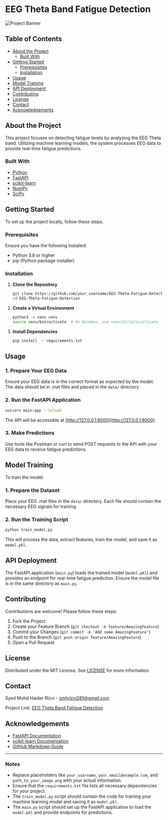 # EEG Theta Band Fatigue Detection

![Project Banner](path_to_your_image.png)

## Table of Contents

- [About the Project](#about-the-project)
  - [Built With](#built-with)
- [Getting Started](#getting-started)
  - [Prerequisites](#prerequisites)
  - [Installation](#installation)
- [Usage](#usage)
- [Model Training](#model-training)
- [API Deployment](#api-deployment)
- [Contributing](#contributing)
- [License](#license)
- [Contact](#contact)
- [Acknowledgements](#acknowledgements)

## About the Project

This project focuses on detecting fatigue levels by analyzing the EEG Theta band. Utilizing machine learning models, the system processes EEG data to provide real-time fatigue predictions.

### Built With

- [Python](https://www.python.org/)
- [FastAPI](https://fastapi.tiangolo.com/)
- [scikit-learn](https://scikit-learn.org/stable/)
- [NumPy](https://numpy.org/)
- [SciPy](https://www.scipy.org/)

## Getting Started

To set up the project locally, follow these steps.

### Prerequisites

Ensure you have the following installed:

- Python 3.8 or higher
- pip (Python package installer)

### Installation

1. **Clone the Repository**

   ```bash
   git clone https://github.com/your_username/EEG-Theta-Fatigue-Detection.git
   cd EEG-Theta-Fatigue-Detection
   ```

2. **Create a Virtual Environment**

   ```bash
   python3 -m venv venv
   source venv/bin/activate  # On Windows, use venv\Scripts\activate
   ```

3. **Install Dependencies**

   ```bash
   pip install -r requirements.txt
   ```

## Usage

### 1. Prepare Your EEG Data

Ensure your EEG data is in the correct format as expected by the model. The data should be in .mat files and placed in the `data/` directory.

### 2. Run the FastAPI Application

```bash
uvicorn main:app --reload
```

The API will be accessible at [http://127.0.0.1:8000](http://127.0.0.1:8000).

### 3. Make Predictions

Use tools like Postman or curl to send POST requests to the API with your EEG data to receive fatigue predictions.

## Model Training

To train the model:

### 1. Prepare the Dataset

Place your EEG .mat files in the `data/` directory. Each file should contain the necessary EEG signals for training.

### 2. Run the Training Script

```bash
python train_model.py
```

This will process the data, extract features, train the model, and save it as `model.pkl`.

## API Deployment

The FastAPI application (`main.py`) loads the trained model (`model.pkl`) and provides an endpoint for real-time fatigue prediction. Ensure the model file is in the same directory as `main.py`.

## Contributing

Contributions are welcome! Please follow these steps:

1. Fork the Project
2. Create your Feature Branch (`git checkout -b feature/AmazingFeature`)
3. Commit your Changes (`git commit -m 'Add some AmazingFeature'`)
4. Push to the Branch (`git push origin feature/AmazingFeature`)
5. Open a Pull Request

## License

Distributed under the MIT License. See [LICENSE](LICENSE) for more information.

## Contact

Syed Mohd Haider Rizvi - [smhrizvi281@gmail.com](mailto:smhrizvi281@gmail.com)

Project Link: [EEG Theta Band Fatigue Detection](https://github.com/haider1998/EEG-Theta-Fatigue-Detection)

## Acknowledgements

- [FastAPI Documentation](https://fastapi.tiangolo.com/)
- [scikit-learn Documentation](https://scikit-learn.org/stable/)
- [GitHub Markdown Guide](https://docs.github.com/github/writing-on-github/getting-started-with-writing-and-formatting-on-github/basic-writing-and-formatting-syntax)

---

### Notes

- Replace placeholders like `your_username`, `your.email@example.com`, and `path_to_your_image.png` with your actual information.
- Ensure that the `requirements.txt` file lists all necessary dependencies for your project.
- The `train_model.py` script should contain the code for training your machine learning model and saving it as `model.pkl`.
- The `main.py` script should set up the FastAPI application to load the `model.pkl` and provide endpoints for predictions.
